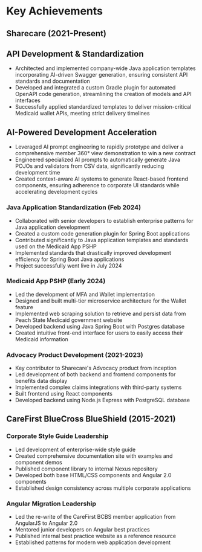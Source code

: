 # Key Achievements

## Sharecare (2021-Present)

## API Development & Standardization

- Architected and implemented company-wide Java application templates incorporating AI-driven Swagger generation, ensuring consistent API standards and documentation
- Developed and integrated a custom Gradle plugin for automated OpenAPI code generation, streamlining the creation of models and API interfaces
- Successfully applied standardized templates to deliver mission-critical Medicaid wallet APIs, meeting strict delivery timelines

## AI-Powered Development Acceleration

- Leveraged AI prompt engineering to rapidly prototype and deliver a comprehensive member 360° view demonstration to win a new contract
- Engineered specialized AI prompts to automatically generate Java POJOs and validators from CSV data, significantly reducing development time
- Created context-aware AI systems to generate React-based frontend components, ensuring adherence to corporate UI standards while accelerating development cycles

### Java Application Standardization (Feb 2024)

- Collaborated with senior developers to establish enterprise patterns for Java application development
- Created a custom code generation plugin for Spring Boot applications
- Contributed significantly to Java application templates and standards used on the Medicaid App PSHP
- Implemented standards that drastically improved development efficiency for Spring Boot Java applications
- Project successfully went live in July 2024

### Medicaid App PSHP (Early 2024)

- Led the development of MFA and Wallet implementation
- Designed and built multi-tier microservice architecture for the Wallet feature
- Implemented web scraping solution to retrieve and persist data from Peach State Medicaid government website
- Developed backend using Java Spring Boot with Postgres database
- Created intuitive front-end interface for users to easily access their Medicaid information

### Advocacy Product Development (2021-2023)

- Key contributor to Sharecare's Advocacy product from inception
- Led development of both backend and frontend components for benefits data display
- Implemented complex claims integrations with third-party systems
- Built frontend using React components
- Developed backend using Node.js Express with PostgreSQL database

## CareFirst BlueCross BlueShield (2015-2021)

### Corporate Style Guide Leadership

- Led development of enterprise-wide style guide
- Created comprehensive documentation site with examples and component demos
- Published component library to internal Nexus repository
- Developed both base HTML/CSS components and Angular 2.0 components
- Established design consistency across multiple corporate applications

### Angular Migration Leadership

- Led the re-write of the CareFirst BCBS member application from AngularJS to Angular 2.0
- Mentored junior developers on Angular best practices
- Published internal best practice website as a reference resource
- Established patterns for modern web application development
